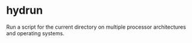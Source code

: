 # hydrun
Run a script for the current directory on multiple processor architectures and operating systems.
